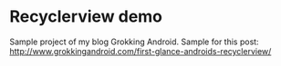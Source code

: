 Recyclerview demo
================

Sample project of my blog Grokking Android. Sample for this post: http://www.grokkingandroid.com/first-glance-androids-recyclerview/
